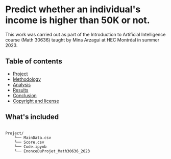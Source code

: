 # Predict whether an individual's income is higher than 50K or not.
This work was carried out as part of the Introduction to Artificial Intelligence course (Math 30636) taught by Mina Arzagui at HEC Montréal in summer 2023.

## Table of contents

- [Project](#project)
- [Methodology](#methodology)
- [Analysis](#analysis)
- [Results](#results)
- [Conclusion](#conclusion)
- [Copyright and license](#copyright-and-license)

## What's included
```text

Project/
    └── MainData.csv
    └── Score.csv
    └── Code.ipynb
    └── EnonceDuProjet_Math30636_2023
```


